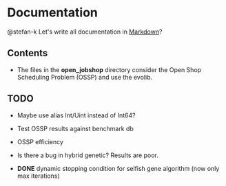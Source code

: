 # Documentation #

@stefan-k Let's write all documentation in [Markdown](http://warpedvisions.org/projects/markdown-cheat-sheet/)?


## Contents ##

* The files in the **open_jobshop** directory consider the Open Shop Scheduling Problem (OSSP) and use the evolib.

 
## TODO ##

* Maybe use alias Int/Uint instead of Int64?
* Test OSSP results against benchmark db
* OSSP efficiency
* Is there a bug in hybrid genetic? Results are poor.

* **DONE** dynamic stopping condition for selfish gene algorithm (now only max iterations)

